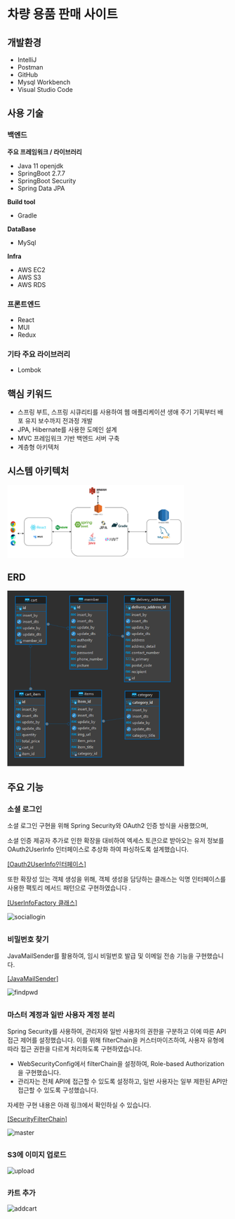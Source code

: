 # 차량 용품 판매 사이트

## 개발환경


- IntelliJ
- Postman
- GitHub
- Mysql Workbench
- Visual Studio Code

## 사용 기술



### 백엔드

**주요 프레임워크 / 라이브러리**

- Java 11 openjdk
- SpringBoot 2.7.7
- SpringBoot Security
- Spring Data JPA

**Build tool**

- Gradle

**DataBase**

- MySql

**Infra**

- AWS EC2
- AWS S3
- AWS RDS

### 프론트엔드

- React
- MUI
- Redux

### 기타 주요 라이브러리

- Lombok

## 핵심 키워드



- 스프링 부트, 스프링 시큐리티를 사용하여 웹 애플리케이션 생애 주기 기획부터 배포 유지 보수까지 전과정 개발
- JPA, Hibernate를 사용한 도메인 설계
- MVC 프레임워크 기반 백엔드 서버 구축
- 계층형 아키텍처

## 시스템 아키텍처
<img src="Docs/image/SystemArchitecture.png" width="80%">

## ERD
<img src="Docs/image/ERD.png" width="80%" height="400px">

## 주요 기능


### 소셜 로그인

소셜 로그인 구현을 위해 Spring Security와 OAuth2 인증 방식을 사용했으며,

소셜 인증 제공자 추가로 인한 확장을 대비하여 엑세스 토큰으로 받아오는 유저 정보를 OAuth2UserInfo 인터페이스로 추상화 하여 파싱하도록 설계했습니다.

[[Oauth2UserInfo인터페이스]](https://github.com/KimYongJ/Practice_Back/blob/master/practice_back/src/main/java/com/practice_back/entity/Oauth2/Oauth2UserInfo.java)

또한 확장성 있는 객체 생성을 위해, 객체 생성을 담당하는 클래스는 익명 인터페이스를 사용한 팩토리 메서드 패턴으로 구현하였습니다 .

[[UserInfoFactory 클래스]](https://github.com/KimYongJ/Practice_Back/blob/master/practice_back/src/main/java/com/practice_back/factory/FactoryUserInfo.java)

![sociallogin](/Docs/gif/sociallogin.gif)

##

### 비밀번호 찾기

JavaMailSender를 활용하여, 임시 비밀번호 발급 및 이메일 전송 기능을 구현했습니다.

[[JavaMailSender]](https://github.com/KimYongJ/Practice_Back/blob/master/practice_back/src/main/java/com/practice_back/service/impl/EmailAuthServiceImpl.java)

![findpwd](/Docs/gif/findpwd.gif)

##

### 마스터 계정과 일반 사용자 계정 분리

Spring Security를 사용하여, 관리자와 일반 사용자의 권한을 구분하고 이에 따른 API 접근 제어를 설정했습니다. 이를 위해 filterChain을 커스터마이즈하여, 사용자 유형에 따라 접근 권한을 다르게 처리하도록 구현하였습니다.

- WebSecurityConfig에서 filterChain을 설정하여, Role-based Authorization을 구현했습니다.
- 관리자는 전체 API에 접근할 수 있도록 설정하고, 일반 사용자는 일부 제한된 API만 접근할 수 있도록 구성했습니다.


자세한 구현 내용은 아래 링크에서 확인하실 수 있습니다.

[[SecurityFilterChain]](https://github.com/KimYongJ/Practice_Back/blob/master/practice_back/src/main/java/com/practice_back/config/WebSecurityConfig.java)

![master](/Docs/gif/master.gif)

##

### S3에 이미지 업로드
![upload](/Docs/gif/upload.gif)

##

### 카트 추가
![addcart](/Docs/gif/addcart.gif)

